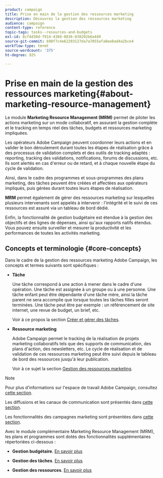```yaml
---
product: campaign
title: Prise en main de la gestion des ressources marketing
description: Découvrez la gestion des ressources marketing
audience: campaign
content-type: reference
topic-tags: tasks--resources-and-budgets
exl-id: 8cf4d30d-f914-438d-8836-030202b6a449
source-git-commit: 690f7c4e62203127da7a7055afa0ee8ad4a2bce4
workflow-type: tm+mt
source-wordcount: '375'
ht-degree: 92%

---
```


# Prise en main de la gestion des ressources marketing{#about-marketing-resource-management}

Le module **Marketing Resource Management (MRM)** permet de piloter les actions marketing sur un mode collaboratif, en assurant la gestion complète et le tracking en temps réel des tâches, budgets et ressources marketing impliquées.

Les opérateurs Adobe Campaign peuvent coordonner leurs actions et en valider le bon déroulement durant toutes les étapes de réalisation grâce à des processus de validation complets et des outils de tracking adaptés : reporting, tracking des validations, notifications, forums de discussions, etc. Ils sont alertés en cas d&#39;erreur ou de retard, et à chaque nouvelle étape du cycle de validation.

Ainsi, dans le cadre des programmes et sous-programmes des plans marketing, des tâches peuvent être créées et affectées aux opérateurs impliqués, puis gérées durant toutes leurs étapes de réalisation.

**MRM** permet également de gérer des ressources marketing sur lesquelles plusieurs intervenants sont appelés à intervenir : l&#39;intégrité et le suivi de ces ressources est assuré via un tableau de bord dédié.

Enfin, la fonctionnalité de gestion budgétaire est étendue à la gestion des objectifs et des lignes de dépenses, ainsi qu&#39;aux rapports natifs étendus. Vous pouvez ensuite surveiller et mesurer la productivité et les performances de toutes les activités marketing.

## Concepts et terminologie {#core-concepts}

Dans le cadre de la gestion des ressources marketing Adobe Campaign, les concepts et termes suivants sont spécifiques :

* **Tâche**

   Une tâche correspond à une action à mener dans le cadre d&#39;une opération. Une tâche est assignée à un groupe ou à une personne. Une tâche enfant peut être dépendante d&#39;une tâche mère, ainsi la tâche parent ne sera accomplie que lorsque toutes les tâches filles seront terminées. Une tâche peut être par exemple : un référencement de site internet, une revue de budget, un brief, etc.

   Voir à ce propos la section [Créer et gérer des tâches](../../mrm/using/creating-and-managing-tasks.md).

* **Ressource marketing**

   Adobe Campaign permet le tracking de la réalisation de projets marketing collaboratifs tels que des supports de communication, des plans d&#39;action, des newsletters, etc. Le cycle de réalisation et de validation de ces ressources marketing peut être suivi depuis le tableau de bord des ressources jusqu&#39;à leur publication.

   Voir à ce sujet la section [Gestion des ressources marketing](../../mrm/using/managing-marketing-resources.md).

>[!NOTE]
>
>Pour plus d’informations sur l&#39;espace de travail Adobe Campaign, consultez [cette section](../../platform/using/adobe-campaign-workspace.md).
>  
>Les diffusions et les canaux de communication sont présentés dans [cette section](../../delivery/using/steps-about-delivery-creation-steps.md).
>
>Les fonctionnalités des campagnes marketing sont présentées dans [cette section](../../campaign/using/accessing-marketing-campaigns.md).

Avec le module complémentaire Marketing Resource Management (MRM), les plans et programmes sont dotés des fonctionnalités supplémentaires répertoriées ci-dessous :

* **Gestion budgétaire**. [En savoir plus](../../mrm/using/controlling-costs.md)

* **Gestion des tâches**. [En savoir plus](../../mrm/using/creating-and-managing-tasks.md)

* **Gestion des ressources**. [En savoir plus](../../mrm/using/managing-marketing-resources.md)
